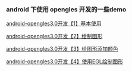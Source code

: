 ### android 下使用 opengles 开发的一些demo

[android-opengles3.0开发【1】基本使用](./android-opengles3.0开发【1】基本使用.md)

[android-opengles3.0开发【2】绘制图形](./android-opengles3.0开发【2】绘制图形.md)

[android-opengles3.0开发【3】给图形添加颜色](./android-opengles3.0开发【3】给图形添加颜色.md)

[android-opengles3.0开发【4】使用EGL绘制图形](./android-opengles3.0开发【4】使用EGL绘制图形.md)